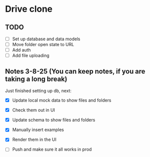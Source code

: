 # Drive clone

## TODO

- [ ] Set up database and data models
- [ ] Move folder open state to URL
- [ ] Add auth
- [ ] Add file uploading

## Notes 3-8-25 (You can keep notes, if you are taking a long break)

Just finished setting up db, next:

- [x] Update local mock data to show files and folders
- [x] Check them out in UI

- [x] Update schema to show files and folders
- [x] Manually insert examples
- [x] Render them in the UI
- [ ] Push and make sure it all works in prod
